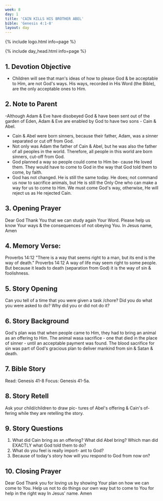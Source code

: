 ```yaml
---
week: 8
day: 1
title: 'CAIN KILLS HIS BROTHER ABEL'
bible: 'Genesis 4:1-8'
layout: day
---
```



{% include logo.html info=page %}

{% include day_head.html info=page %}

## 1. Devotion Objective
- Children will see that man's ideas of how to please God & be acceptable to Him, are not God's ways. His ways, recorded in His Word (the Bible), are the only acceptable ones to Him.

## 2. Note to Parent
 -Although Adam & Eve have disobeyed God & have been sent out of the garden of Eden, Adam & Eve are enabled by God to have two sons - Cain & Abel.
- Cain & Abel were born sinners, because their father, Adam, was a sinner separated or cut off from God.
- Not only was Adam the father of Cain & Abel, but he was also the father of all peoples in the world. Therefore, all people in this world are born sinners, cut-off from God.
- God planned a way so people could come to Him be- cause He loved them. They would have to come to God in the way that God told them to come, by faith.
- God has not changed. He is still the same today. He does; not command us now to sacrifice animals, but He is still the Only One who can make a way for us to come to Him. We must come God's way, otherwise, He will reject us as He rejected Cain.

## 3. Opening Prayer
Dear God Thank You that we can study again Your Word. Please help us know Your ways & the consequences of not obeying You. In Jesus name, Amen

## 4. Memory Verse:
Proverbs 14:12 "There is a way that seems right to a man, but its end is the way of death." Proverbs 14:12 A way of life may seem right to some people. But because it leads to death (separation from God) it is the way of sin & foolishness.

## 5. Story Opening
Can you tell of a time that you were given a task /chore? Did you do what you were asked to do? Why did you or did not do it?

## 6. Story Background
God's plan was that when people came to Him, they had to bring an animal as an offering to Him. The animal wasa sacrifice - one that died in the place of sinner - until an acceptable payment was found. The blood sacrifice for sin was part of God's gracious plan to deliver mankind from sin & Satan & death.

## 7. Bible Story
Read: Genesis 41-8
Focus: Genesis 41-5a.

## 8. Story Retell
 Ask your child/children to draw pic- tures of Abel's offering & Cain's of- fering while they are retelling the story.

## 9. Story Questions
1. What did Cain bring as an offering? What did Abel bring? Which man did EXACTLY what God told them to do?
2. What do you feel is really import- ant to God?
3. Because of today's story how will you respond to God from now on?

## 10. Closing Prayer
Dear God Thank you for loving us by showing Your plan on how we can come to You. Help us not to do things our own way but to come to You for help in the right way In Jesus' name. Amen


